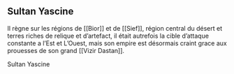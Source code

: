 ## Sultan Yascine

Il règne sur les régions de [[Bior]] et de [[Sief]], région central du désert et terres riches de relique et d’artefact, il était autrefois la cible d’attaque constante a l’Est et L’Ouest, mais son empire est désormais craint grace aux prouesses de son grand [[Vizir Dastan]]. 

Sultan Yascine